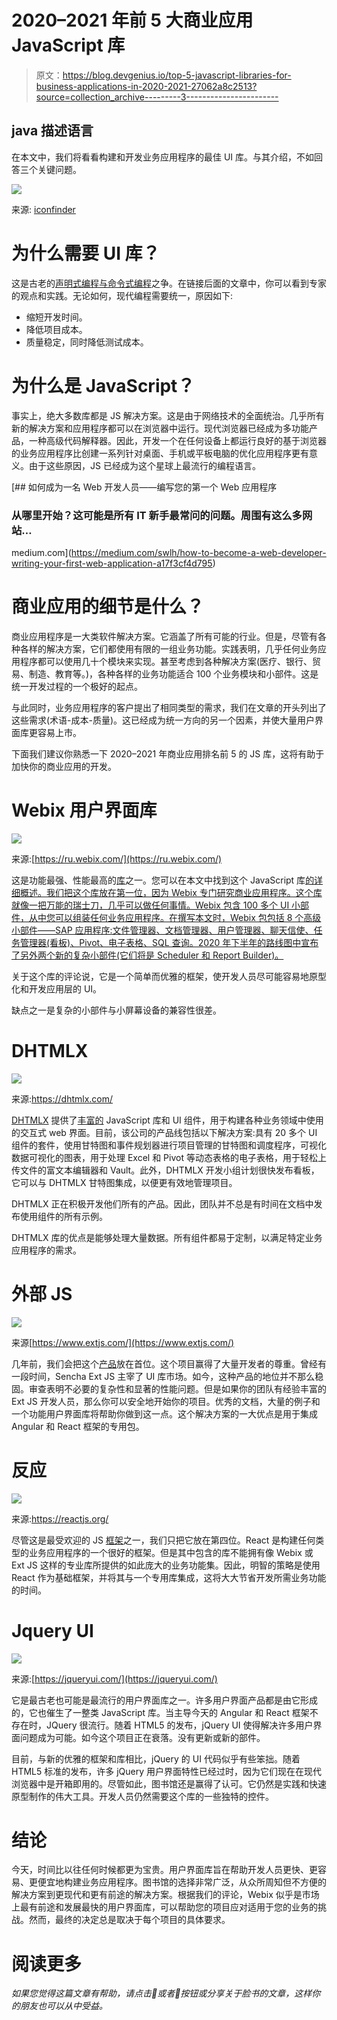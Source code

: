 # 2020–2021 年前 5 大商业应用 JavaScript 库

> 原文：<https://blog.devgenius.io/top-5-javascript-libraries-for-business-applications-in-2020-2021-27062a8c2513?source=collection_archive---------3----------------------->

## java 描述语言

在本文中，我们将看看构建和开发业务应用程序的最佳 UI 库。与其介绍，不如回答三个关键问题。

![](img/35fae6413f3b1bd2e413579953abaf07.png)

来源: [iconfinder](http://iconfinder.com)

# 为什么需要 UI 库？

这是古老的[声明式编程与命令式编程](https://www.linkedin.com/pulse/declarative-vs-imperative-programming-imagination-yuri-kitin/)之争。在链接后面的文章中，你可以看到专家的观点和实践。无论如何，现代编程需要统一，原因如下:

*   缩短开发时间。
*   降低项目成本。
*   质量稳定，同时降低测试成本。

# 为什么是 JavaScript？

事实上，绝大多数库都是 JS 解决方案。这是由于网络技术的全面统治。几乎所有新的解决方案和应用程序都可以在浏览器中运行。现代浏览器已经成为多功能产品，一种高级代码解释器。因此，开发一个在任何设备上都运行良好的基于浏览器的业务应用程序比创建一系列针对桌面、手机或平板电脑的优化应用程序更有意义。由于这些原因，JS 已经成为这个星球上最流行的编程语言。

[](https://medium.com/swlh/how-to-become-a-web-developer-writing-your-first-web-application-a17f3cf4d795) [## 如何成为一名 Web 开发人员——编写您的第一个 Web 应用程序

### 从哪里开始？这可能是所有 IT 新手最常问的问题。周围有这么多网站…

medium.com](https://medium.com/swlh/how-to-become-a-web-developer-writing-your-first-web-application-a17f3cf4d795) 

# 商业应用的细节是什么？

商业应用程序是一大类软件解决方案。它涵盖了所有可能的行业。但是，尽管有各种各样的解决方案，它们都使用有限的一组业务功能。实践表明，几乎任何业务应用程序都可以使用几十个模块来实现。甚至考虑到各种解决方案(医疗、银行、贸易、制造、教育等。)，各种各样的业务功能适合 100 个业务模块和小部件。这是统一开发过程的一个极好的起点。

与此同时，业务应用程序的客户提出了相同类型的需求，我们在文章的开头列出了这些需求(术语-成本-质量)。这已经成为统一方向的另一个因素，并使大量用户界面库更容易上市。

下面我们建议你熟悉一下 2020–2021 年商业应用排名前 5 的 JS 库，这将有助于加快你的商业应用的开发。

# Webix 用户界面库

![](img/98a01129ddf068609bb2a24f7cff74b3.png)

来源:[https://ru.webix.com/](https://ru.webix.com/)

这是功能最强、性能最高的[库](https://ru.webix.com/)之一。您可以在本文中找到这个 JavaScript 库[的详细概述。我们把这个库放在第一位，因为 Webix 专门研究商业应用程序。这个库就像一把万能的瑞士刀，几乎可以做任何事情。Webix 包含 100 多个 UI 小部件，从中您可以组装任何业务应用程序。在撰写本文时，Webix 包包括 8 个高级小部件——SAP 应用程序:文件管理器、文档管理器、用户管理器、聊天信使、任务管理器(看板)、Pivot、电子表格、SQL 查询。2020 年下半年的路线图中宣布了另外两个新的复杂小部件(它们将是 Scheduler 和 Report Builder)。](https://thinkmobiles.com/posts/39/)

关于这个库的评论说，它是一个简单而优雅的框架，使开发人员尽可能容易地原型化和开发应用层的 UI。

缺点之一是复杂的小部件与小屏幕设备的兼容性很差。

# DHTMLX

![](img/31a70b7c42ca04f79ef9839e5ec834bb.png)

来源:https://dhtmlx.com/

[DHTMLX](https://dhtmlx.com/) 提供了[丰富的](https://dhtmlx.com/) JavaScript 库和 UI 组件，用于构建各种业务领域中使用的交互式 web 界面。目前，该公司的产品线包括以下解决方案:具有 20 多个 UI 组件的套件，使用甘特图和事件规划器进行项目管理的甘特图和调度程序，可视化数据可视化的图表，用于处理 Excel 和 Pivot 等动态表格的电子表格，用于轻松上传文件的富文本编辑器和 Vault。此外，DHTMLX 开发小组计划很快发布看板，它可以与 DHTMLX 甘特图集成，以便更有效地管理项目。

DHTMLX 正在积极开发他们所有的产品。因此，团队并不总是有时间在文档中发布使用组件的所有示例。

DHTMLX 库的优点是能够处理大量数据。所有组件都易于定制，以满足特定业务应用程序的需求。

# 外部 JS

![](img/aa2f4100f6f48ad759c8f46a58558e55.png)

来源[https://www.extjs.com/](https://www.extjs.com/)

几年前，我们会把这个[产品](https://www.sencha.com/products/extjs/)放在首位。这个项目赢得了大量开发者的尊重。曾经有一段时间，Sencha Ext JS 主宰了 UI 库市场。如今，这种产品的地位并不那么稳固。审查表明不必要的复杂性和显著的性能问题。但是如果你的团队有经验丰富的 Ext JS 开发人员，那么你可以安全地开始你的项目。优秀的文档，大量的例子和一个功能用户界面库将帮助你做到这一点。这个解决方案的一大优点是用于集成 Angular 和 React 框架的专用包。

# 反应

![](img/04c98c910a5c0be296138aae46b17cc7.png)

来源:https://reactjs.org/

尽管这是最受欢迎的 JS [框架](http://reactjs.org)之一，我们只把它放在第四位。React 是构建任何类型的业务应用程序的一个很好的框架。但是其中包含的库不能拥有像 Webix 或 Ext JS 这样的专业库所提供的如此庞大的业务功能集。因此，明智的策略是使用 React 作为基础框架，并将其与一个专用库集成，这将大大节省开发所需业务功能的时间。

# Jquery UI

![](img/0d2240342db932712ac472000fe50a0b.png)

来源:[https://jqueryui.com/](https://jqueryui.com/)

它是最古老也可能是最流行的用户界面库之一。许多用户界面产品都是由它形成的，它也催生了一整类 JavaScript 库。当主导今天的 Angular 和 React 框架不存在时，JQuery 很流行。随着 HTML5 的发布，jQuery UI 使得解决许多用户界面问题成为可能。如今这个项目正在衰落。没有更新或新的部件。

目前，与新的优雅的框架和库相比，jQuery 的 UI 代码似乎有些笨拙。随着 HTML5 标准的发布，许多 jQuery 用户界面特性已经过时，因为它们现在在现代浏览器中是开箱即用的。尽管如此，图书馆还是赢得了认可。它仍然是实践和快速原型制作的伟大工具。开发人员仍然需要这个库的一些独特的控件。

# 结论

今天，时间比以往任何时候都更为宝贵。用户界面库旨在帮助开发人员更快、更容易、更便宜地构建业务应用程序。图书馆的选择非常广泛，从众所周知但不方便的解决方案到更现代和更有前途的解决方案。根据我们的评论，Webix 似乎是市场上最有前途和发展最快的用户界面库，可以帮助您的项目应对适用于您的业务的挑战。然而，最终的决定总是取决于每个项目的具体要求。

# 阅读更多

*如果您觉得这篇文章有帮助，请点击💚或者👏按钮或分享关于脸书的文章，这样你的朋友也可以从中受益。*